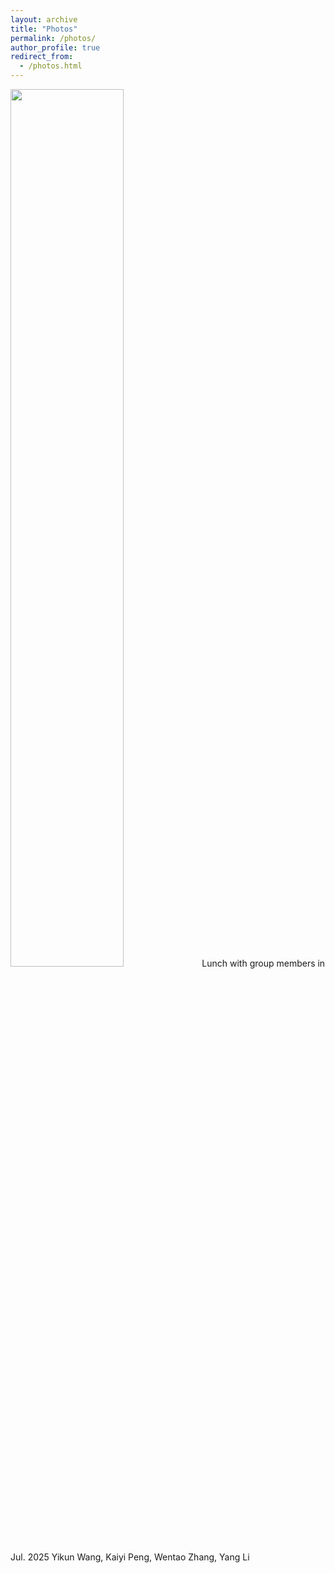 ```yaml
---
layout: archive
title: "Photos"
permalink: /photos/
author_profile: true
redirect_from: 
  - /photos.html
---
```


<img src="../images/2025_07_08.jpg" width=60% />  
Lunch with group members in Jul. 2025  
Yikun Wang, Kaiyi Peng, Wentao Zhang, Yang Li
